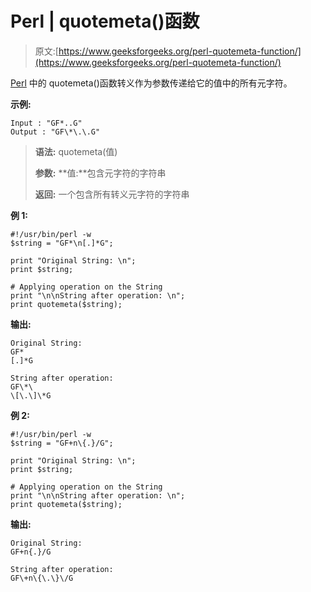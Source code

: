 # Perl | quotemeta()函数

> 原文:[https://www.geeksforgeeks.org/perl-quotemeta-function/](https://www.geeksforgeeks.org/perl-quotemeta-function/)

[Perl](https://www.geeksforgeeks.org/introduction-to-perl/) 中的 quotemeta()函数转义作为参数传递给它的值中的所有元字符。

**示例:**

```
Input : "GF*..G" 
Output : "GF\*\.\.G"

```

> **语法:** quotemeta(值)
> 
> **参数:**
> **值:**包含元字符的字符串
> 
> **返回:**
> 一个包含所有转义元字符的字符串

**例 1:**

```
#!/usr/bin/perl -w
$string = "GF*\n[.]*G";

print "Original String: \n";
print $string;

# Applying operation on the String
print "\n\nString after operation: \n";
print quotemeta($string);
```

**输出:**

```
Original String: 
GF*
[.]*G

String after operation: 
GF\*\
\[\.\]\*G
```

**例 2:**

```
#!/usr/bin/perl -w
$string = "GF+n\{.}/G";

print "Original String: \n";
print $string;

# Applying operation on the String
print "\n\nString after operation: \n";
print quotemeta($string);
```

**输出:**

```
Original String: 
GF+n{.}/G

String after operation: 
GF\+n\{\.\}\/G
```